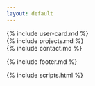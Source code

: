 ```yaml
---
layout: default
---
```


<div class="intro" data--30p-center="background-color: rgba(0,0,0,0); opacity: 1;" data-center-bottom="background-color: rgba(0,0,0,0.5); opacity: 0.2;">
  {% include user-card.md %}
</div>

<div class="projects">
  {% include projects.md %}
</div>

<div class="contact">
  {% include contact.md %}
</div>

{% include footer.md %}

{% include scripts.html %}
